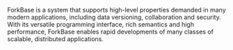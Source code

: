 ForkBase is a system that supports high-level properties demanded in many modern applications, including data versioning, collaboration and security. With its versatile programming interface, rich semantics and high performance, ForkBase enables rapid developments of many classes of scalable, distributed applications.
